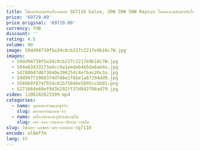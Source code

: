 ```yaml
---
title: ไฟเบอร์เลเซอร์เครื่องหมาย SG7110 Galvo, 20W 30W 50W Raycus โลหะแกะสลักสําหรับโลหะ PVC พลาสติกสแตนเลสทองแดง
price: '69729.09'
price_original: '69729.09'
currency: THB
discount: ''
rating: 4.5
volume: 90
image: S9dd94739f5a34c0cb227c2217e9b18c7W.jpg
images:
  - S9dd94739f5a34c0cb227c2217e9b18c7W.jpg
  - S04e63433173a4cc9a1eedeb4b5da8ab4u.jpg
  - Sd780047d6f3040e396254c4efbac20c3u.jpg
  - S9d99771908374d7d8e1f6be1a87294dd9.jpg
  - S560b9f874f554c01b75846e5b95ccbb91.png
  - S271084e60ef943b292ff37d842798ad79.jpg
video: 1100202623399.mp4
categories:
  - name: อุตสาหกรรมและธุรกิจ
    slug: ตสาหกรรมและธ-รก
  - name: เครื่องจักรและอุปกรณ์งานไม้
    slug: เคร-องจ-กรและอ-ปกรณ-งานไม
slug: ไฟเบอร-เลเซอร-เคร-องหมาย-sg7110
encode: ol8mffm
lang: th
---
```

  